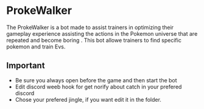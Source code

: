 # ProkeWalker
The ProkeWalker is a bot made to assist trainers in optimizing their gameplay experience assisting  the actions in the Pokemon universe that are repeated and become boring . This bot allowe trainers to find specific pokemon and train Evs.

## Important
- Be sure you always open before the game and then start the bot
- Edit discord weeb hook for get norify about catch in your prefered discord
- Chose your prefered jingle, if you want edit it in the folder.

